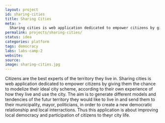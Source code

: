 ```yaml
---
layout: project
id: sharing-cities
title: Sharing Cities
meta: >
  Sharing cities is web application dedicated to empower citizens by giving them the chance to modelize their ideal city.
permalink: projects/sharing-cities/
status: idea
categories: platform
tags: democracy
labs: labs-camp-2
website: 
source: 
image: sharing-cities.jpg
---
```


Citizens are the best experts of the territory they live in. Sharing cities is web application dedicated to empower citizens by giving them the chance to modelize their ideal city scheme, according to their own experience of how they live and use the city. The aim is to generate different models and tendencies of the futur territory they would like to live in and send them to their municipality, mayor, politicians, in order to create a new democratic relationship and local interractions. Thus this application is about improving local democracy and participation of citizens to theyr city life.
